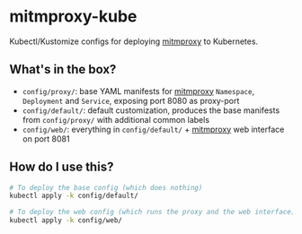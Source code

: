 # mitmproxy-kube

Kubectl/Kustomize configs for deploying [mitmproxy][] to Kubernetes.

## What's in the box?

- `config/proxy/`: base YAML manifests for [mitmproxy][] `Namespace`,
  `Deployment` and `Service`, exposing port 8080 as proxy-port
- `config/default/`: default customization, produces the base manifests from
  `config/proxy/` with additional common labels
- `config/web/`: everything in `config/default/` + [mitmproxy][] web interface
  on port 8081

## How do I use this?

``` sh
# To deploy the base config (which does nothing)
kubectl apply -k config/default/

# To deploy the web config (which runs the proxy and the web interface)
kubectl apply -k config/web/
```

[mitmproxy]: https://mitmproxy.org/
